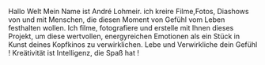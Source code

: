 Hallo  Welt
 Mein Name ist André Lohmeir.  ich  kreire  Filme,Fotos, Diashows von und mit Menschen, die diesen Moment von Gefühl vom Leben festhalten wollen. Ich filme, fotografiere und erstelle mit Ihnen dieses Projekt, um diese wertvollen, energyreichen Emotionen als ein Stück in Kunst deines Kopfkinos zu verwirklichen. Lebe und Verwirkliche dein Gefühl  !
Kreätivität ist Intelligenz, die Spaß hat !
